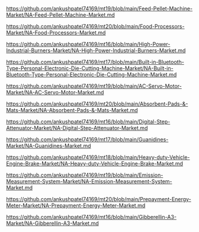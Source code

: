 <p><a href="https://github.com/ankushpatel74169/mt19/blob/main/Feed-Pellet-Machine-Market/NA-Feed-Pellet-Machine-Market.md">https://github.com/ankushpatel74169/mt19/blob/main/Feed-Pellet-Machine-Market/NA-Feed-Pellet-Machine-Market.md</a></p><p><a href="https://github.com/ankushpatel74169/mt20/blob/main/Food-Processors-Market/NA-Food-Processors-Market.md">https://github.com/ankushpatel74169/mt20/blob/main/Food-Processors-Market/NA-Food-Processors-Market.md</a></p><p><a href="https://github.com/ankushpatel74169/mt16/blob/main/High-Power-Industrial-Burners-Market/NA-High-Power-Industrial-Burners-Market.md">https://github.com/ankushpatel74169/mt16/blob/main/High-Power-Industrial-Burners-Market/NA-High-Power-Industrial-Burners-Market.md</a></p><p><a href="https://github.com/ankushpatel74169/mt17/blob/main/Built-in-Bluetooth-Type-Personal-Electronic-Die-Cutting-Machine-Market/NA-Built-in-Bluetooth-Type-Personal-Electronic-Die-Cutting-Machine-Market.md">https://github.com/ankushpatel74169/mt17/blob/main/Built-in-Bluetooth-Type-Personal-Electronic-Die-Cutting-Machine-Market/NA-Built-in-Bluetooth-Type-Personal-Electronic-Die-Cutting-Machine-Market.md</a></p><p><a href="https://github.com/ankushpatel74169/mt19/blob/main/AC-Servo-Motor-Market/NA-AC-Servo-Motor-Market.md">https://github.com/ankushpatel74169/mt19/blob/main/AC-Servo-Motor-Market/NA-AC-Servo-Motor-Market.md</a></p><p><a href="https://github.com/ankushpatel74169/mt20/blob/main/Absorbent-Pads-&-Mats-Market/NA-Absorbent-Pads-&-Mats-Market.md">https://github.com/ankushpatel74169/mt20/blob/main/Absorbent-Pads-&-Mats-Market/NA-Absorbent-Pads-&-Mats-Market.md</a></p><p><a href="https://github.com/ankushpatel74169/mt16/blob/main/Digital-Step-Attenuator-Market/NA-Digital-Step-Attenuator-Market.md">https://github.com/ankushpatel74169/mt16/blob/main/Digital-Step-Attenuator-Market/NA-Digital-Step-Attenuator-Market.md</a></p><p><a href="https://github.com/ankushpatel74169/mt17/blob/main/Guanidines-Market/NA-Guanidines-Market.md">https://github.com/ankushpatel74169/mt17/blob/main/Guanidines-Market/NA-Guanidines-Market.md</a></p><p><a href="https://github.com/ankushpatel74169/mt18/blob/main/Heavy-duty-Vehicle-Engine-Brake-Market/NA-Heavy-duty-Vehicle-Engine-Brake-Market.md">https://github.com/ankushpatel74169/mt18/blob/main/Heavy-duty-Vehicle-Engine-Brake-Market/NA-Heavy-duty-Vehicle-Engine-Brake-Market.md</a></p><p><a href="https://github.com/ankushpatel74169/mt19/blob/main/Emission-Measurement-System-Market/NA-Emission-Measurement-System-Market.md">https://github.com/ankushpatel74169/mt19/blob/main/Emission-Measurement-System-Market/NA-Emission-Measurement-System-Market.md</a></p><p><a href="https://github.com/ankushpatel74169/mt20/blob/main/Prepayment-Energy-Meter-Market/NA-Prepayment-Energy-Meter-Market.md">https://github.com/ankushpatel74169/mt20/blob/main/Prepayment-Energy-Meter-Market/NA-Prepayment-Energy-Meter-Market.md</a></p><p><a href="https://github.com/ankushpatel74169/mt16/blob/main/Gibberellin-A3-Market/NA-Gibberellin-A3-Market.md">https://github.com/ankushpatel74169/mt16/blob/main/Gibberellin-A3-Market/NA-Gibberellin-A3-Market.md</a></p>
